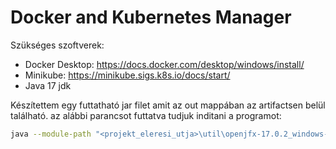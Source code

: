 # Docker and Kubernetes Manager

Szükséges szoftverek:
- Docker Desktop: https://docs.docker.com/desktop/windows/install/
- Minikube: https://minikube.sigs.k8s.io/docs/start/
- Java 17 jdk

Készítettem egy futtatható jar filet amit az out mappában az artifactsen belül található. az alábbi parancsot futtatva tudjuk inditani a programot:

```bash
java --module-path "<projekt_eleresi_utja>\util\openjfx-17.0.2_windows-x64_bin-sdk\javafx-sdk-17.0.2\lib" --add-modules javafx.controls,javafx.fxml -jar docker_k8s_manager.jar
```
